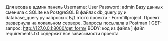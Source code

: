 Для входа в админ.панель   Username: User     Password: admin
Базу данных сменила с SQLite на PostgreSQL
В файлах db_query.py и database_query.py запросы к БД этого проекта - Formfillproject. Проект развернула на локальном сервере. Запросы посылала в Postman [ GET-запрос: http://127.0.0.1:8000/get_form/       BODY: код из файла ]
файл requirements.txt содержит все зависимости проекта

